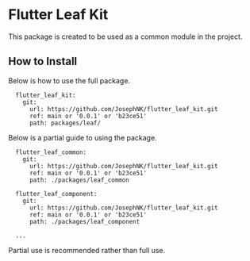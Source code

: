 # Flutter Leaf Kit

This package is created to be used as a common module in the project.

## How to Install

Below is how to use the full package.
```
  flutter_leaf_kit:
    git:
      url: https://github.com/JosephNK/flutter_leaf_kit.git
      ref: main or '0.0.1' or 'b23ce51'
      path: packages/leaf/
```

Below is a partial guide to using the package.
```
  flutter_leaf_common:
    git:
      url: https://github.com/JosephNK/flutter_leaf_kit.git
      ref: main or '0.0.1' or 'b23ce51'
      path: ./packages/leaf_common
  
  flutter_leaf_component:
    git:
      url: https://github.com/JosephNK/flutter_leaf_kit.git
      ref: main or '0.0.1' or 'b23ce51'
      path: ./packages/leaf_component
  
  ...
```

Partial use is recommended rather than full use.